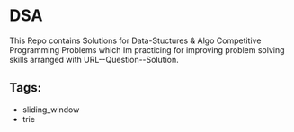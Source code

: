 # DSA

This Repo contains Solutions for Data-Stuctures & Algo Competitive Programming Problems which Im practicing for improving problem solving skills arranged with URL--Question--Solution.

Tags:
--
* sliding_window
* trie


